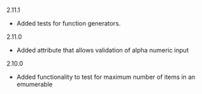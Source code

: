 2.11.1
* Added tests for function generators.

2.11.0
* Added attribute that allows validation of alpha numeric input

2.10.0
* Added functionality to test for maximum number of items in an emumerable